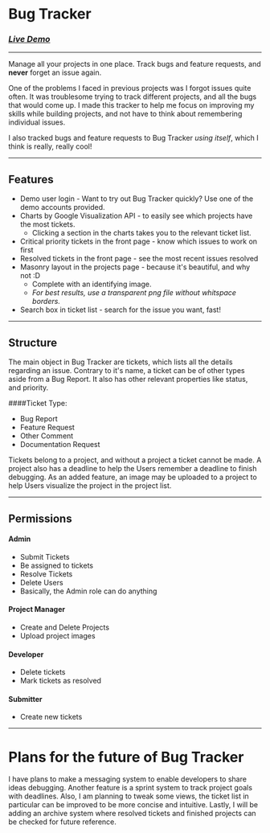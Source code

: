 <!-- Hello! Title -->
# Bug Tracker
### _[Live Demo](http://kevfrancisco.pythonanywhere.com/)_
---
<!-- Summary -->

Manage all your projects in one place. Track bugs and feature requests, and **never** forget an issue again.

One of the problems I faced in previous projects was I forgot issues quite often. It was troublesome trying to track different projects, and all the bugs that would come up. I made this tracker to help me focus on improving my skills while building projects, and not have to think about remembering individual issues.

I also tracked bugs and feature requests to Bug Tracker _using itself_, which I think is really, really cool!

---
## Features
* Demo user login - Want to try out Bug Tracker quickly? Use one of the demo accounts provided.
* Charts by Google Visualization API - to easily see which projects have the most tickets.
    * Clicking a section in the charts takes you to the relevant ticket list.
* Critical priority tickets in the front page - know which issues to work on first
* Resolved tickets in the front page - see the most recent issues resolved
* Masonry layout in the projects page - because it's beautiful, and why not :D
    * Complete with an identifying image.
    * _For best results, use a transparent png file without whitspace borders._
* Search box in ticket list - search for the issue you want, fast!

---
## Structure

The main object in Bug Tracker are tickets, which lists all the details regarding an issue. Contrary to it's name, a ticket can be of other types aside from a Bug Report. It also has other relevant properties like status, and priority.

####Ticket Type:
* Bug Report
* Feature Request
* Other Comment
* Documentation Request

Tickets belong to a project, and without a project a ticket cannot be made. A project also has a deadline to help the Users remember a deadline to finish debugging. As an added feature, an image may be uploaded to a project to help Users visualize the project in the project list.

---

## Permissions

#### Admin
* Submit Tickets
* Be assigned to tickets
* Resolve Tickets
* Delete Users
* Basically, the Admin role can do anything

#### Project Manager
* Create and Delete Projects
* Upload project images

#### Developer
* Delete tickets
* Mark tickets as resolved

#### Submitter
* Create new tickets

---
# Plans for the future of Bug Tracker
I have plans to make a messaging system to enable developers to share ideas debugging. Another feature is a sprint system to track project goals with deadlines. Also, I am planning to tweak some views, the ticket list in particular can be improved to be more concise and intuitive. Lastly, I will be adding an archive system where resolved tickets and finished projects can be checked for future reference.